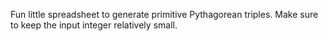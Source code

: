 Fun little spreadsheet to generate primitive Pythagorean triples.
Make sure to keep the input integer relatively small.
